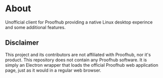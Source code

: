 # About

Unofficial client for Proofhub providing a native Linux desktop experince and some additional features.

## Disclaimer

This project and its contributors are not affiliated with Proofhub, nor it's product. This repository does not contain any Proofhub software. It is simply an Electron wrapper that loads the official Proofhub web application page, just as it would in a regular web browser.

